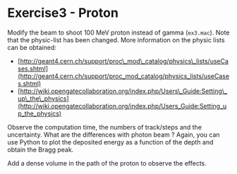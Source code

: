 # Exercise3 - Proton

Modify the beam to shoot 100 MeV proton instead of gamma \(`ex3.mac`\). Note that the physic-list has been changed. More information on the physic lists can be obtained:

* [http://geant4.cern.ch/support/proc\_mod\_catalog/physics\_lists/useCases.shtml](http://geant4.cern.ch/support/proc_mod_catalog/physics_lists/useCases.shtml)
* [http://wiki.opengatecollaboration.org/index.php/Users\_Guide:Setting\_up\_the\_physics](http://wiki.opengatecollaboration.org/index.php/Users_Guide:Setting_up_the_physics)

Observe the computation time, the numbers of track/steps and the uncertainty. What are the differences with photon beam ? Again, you can use Python to plot the deposited energy as a function of the depth and obtain the Bragg peak.

Add a dense volume in the path of the proton to observe the effects.


